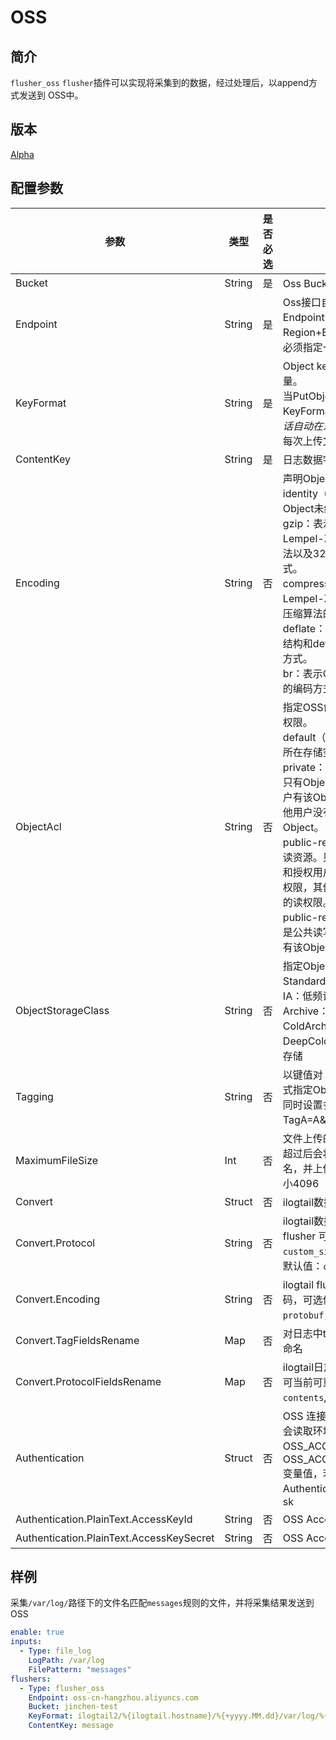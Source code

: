 # OSS

## 简介

`flusher_oss` `flusher`插件可以实现将采集到的数据，经过处理后，以append方式发送到 OSS中。

## 版本

[Alpha](../stability-level.md)

## 配置参数

| 参数              | 类型       | 是否必选 | 说明                                                          |
| --------------- | -------- | ---- | ----------------------------------------------------------- |
| Bucket            | String   | 是    | Oss Bucket名                                                |
| Endpoint            | String   | 是    | Oss接口自定义Endpoint，Endpoint包含schema和端口<br> Region+Bucket或者Endpoint必须指定一组。            |
| KeyFormat           | String   | 是    | Object key格式，支持动态变量。<br>当PutObject模式下，KeyFormat中不包含$UUID的话自动在末尾加上$UUID，保证每次上传文件名不冲突。                                               |
| ContentKey            | String   | 是    | 日志数据字段。   |
| Encoding            | String   | 否    | 声明Object的编码方式。<br>identity（默认值）：表示Object未经过压缩或编码。<br>gzip：表示Object采用Lempel-Ziv（LZ77）压缩算法以及32位CRC校验的编码方式。<br>compress：表示Object采用Lempel-Ziv-Welch（LZW）压缩算法的编码方式。<br>deflate：表示Object采用zlib结构和deflate压缩算法的编码方式。<br>br：表示Object采用Brotli算法的编码方式。 |
| ObjectAcl            | String   | 否    | 指定OSS创建Object时的访问权限。<br>default（默认）：Object遵循所在存储空间的访问权限。<br>private：Object是私有资源。只有Object的拥有者和授权用户有该Object的读写权限，其他用户没有权限操作该Object。<br>public-read：Object是公共读资源。只有Object的拥有者和授权用户有该Object的读写权限，其他用户只有该Object的读权限。<br>public-read-write：Object是公共读写资源。所有用户都有该Object的读写权限。                       |
| ObjectStorageClass            | String   | 否    | 指定Object的存储类型。<br>Standard：标准存储（默认）<br>IA：低频访问<br>Archive：归档存储<br>ColdArchive：冷归档存储<br>DeepColdArchive：极冷归档存储                                                        |
| Tagging            | String   | 否    | 以键值对（Key-Value）的形式指定Object的标签信息，可同时设置多个标签，例如TagA=A&TagB=B。   |
| MaximumFileSize           | Int   | 否    | 文件上传的大小上限(MB)，当超过后会将之前的文件重命名，并上传新的文件，默认大小4096   |
| Convert                           | Struct   | 否    | ilogtail数据转换协议配置                                                                   |
| Convert.Protocol                  | String   | 否    | ilogtail数据转换协议，kafka flusher 可选值：`custom_single`,`otlp_log_v1`。默认值：`custom_single` |
| Convert.Encoding                  | String   | 否    | ilogtail flusher数据转换编码，可选值：`json`、`none`、`protobuf`，默认值：`json`                     |
| Convert.TagFieldsRename           | Map      | 否    | 对日志中tags中的json字段重命名                                                                |
| Convert.ProtocolFieldsRename      | Map      | 否    | ilogtail日志协议字段重命名，可当前可重命名的字段：`contents`,`tags`和`time`                              |
| Authentication                    | Struct   | 否    | OSS 连接访问认证配置，优先会读取环境变量中OSS_ACCESS_KEY_ID、OSS_ACCESS_KEY_SECRET变量值，若没有才会读取 Authentication结构下的ak和sk                                                               |
| Authentication.PlainText.AccessKeyId | String   | 否    | OSS AccessKeyId                                                                     |
| Authentication.PlainText.AccessKeySecret | String   | 否    | OSS AccessKeySecret                                                                      |


## 样例

采集`/var/log/`路径下的文件名匹配`messages`规则的文件，并将采集结果发送到 OSS

```yaml
enable: true
inputs:
  - Type: file_log
    LogPath: /var/log
    FilePattern: "messages"
flushers:
  - Type: flusher_oss
    Endpoint: oss-cn-hangzhou.aliyuncs.com
    Bucket: jinchen-test
    KeyFormat: ilogtail2/%{ilogtail.hostname}/%{+yyyy.MM.dd}/var/log/%{content.filename}
    ContentKey: message
```
